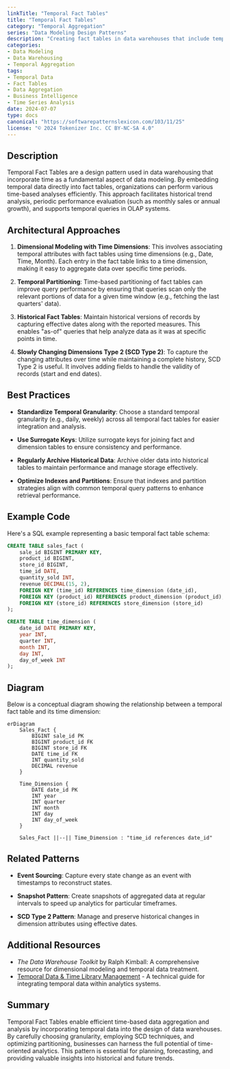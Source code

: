 ```yaml
---
linkTitle: "Temporal Fact Tables"
title: "Temporal Fact Tables"
category: "Temporal Aggregation"
series: "Data Modeling Design Patterns"
description: "Creating fact tables in data warehouses that include temporal data for aggregation. Enables time-based analysis such as historical trends and periodic performance evaluation."
categories:
- Data Modeling
- Data Warehousing
- Temporal Aggregation
tags:
- Temporal Data
- Fact Tables
- Data Aggregation
- Business Intelligence
- Time Series Analysis
date: 2024-07-07
type: docs
canonical: "https://softwarepatternslexicon.com/103/11/25"
license: "© 2024 Tokenizer Inc. CC BY-NC-SA 4.0"
---
```



## Description

Temporal Fact Tables are a design pattern used in data warehousing that incorporate time as a fundamental aspect of data modeling. By embedding temporal data directly into fact tables, organizations can perform various time-based analyses efficiently. This approach facilitates historical trend analysis, periodic performance evaluation (such as monthly sales or annual growth), and supports temporal queries in OLAP systems.

## Architectural Approaches

1. **Dimensional Modeling with Time Dimensions**: This involves associating temporal attributes with fact tables using time dimensions (e.g., Date, Time, Month). Each entry in the fact table links to a time dimension, making it easy to aggregate data over specific time periods.

2. **Temporal Partitioning**: Time-based partitioning of fact tables can improve query performance by ensuring that queries scan only the relevant portions of data for a given time window (e.g., fetching the last quarters' data).

3. **Historical Fact Tables**: Maintain historical versions of records by capturing effective dates along with the reported measures. This enables "as-of" queries that help analyze data as it was at specific points in time.

4. **Slowly Changing Dimensions Type 2 (SCD Type 2)**: To capture the changing attributes over time while maintaining a complete history, SCD Type 2 is useful. It involves adding fields to handle the validity of records (start and end dates).

## Best Practices

- **Standardize Temporal Granularity**: Choose a standard temporal granularity (e.g., daily, weekly) across all temporal fact tables for easier integration and analysis.
  
- **Use Surrogate Keys**: Utilize surrogate keys for joining fact and dimension tables to ensure consistency and performance.

- **Regularly Archive Historical Data**: Archive older data into historical tables to maintain performance and manage storage effectively.

- **Optimize Indexes and Partitions**: Ensure that indexes and partition strategies align with common temporal query patterns to enhance retrieval performance.

## Example Code

Here's a SQL example representing a basic temporal fact table schema:

```sql
CREATE TABLE sales_fact (
    sale_id BIGINT PRIMARY KEY,
    product_id BIGINT,
    store_id BIGINT,
    time_id DATE,
    quantity_sold INT,
    revenue DECIMAL(15, 2),
    FOREIGN KEY (time_id) REFERENCES time_dimension (date_id),
    FOREIGN KEY (product_id) REFERENCES product_dimension (product_id),
    FOREIGN KEY (store_id) REFERENCES store_dimension (store_id)
);

CREATE TABLE time_dimension (
    date_id DATE PRIMARY KEY,
    year INT,
    quarter INT,
    month INT,
    day INT,
    day_of_week INT
);
```

## Diagram

Below is a conceptual diagram showing the relationship between a temporal fact table and its time dimension:

```mermaid
erDiagram
    Sales_Fact {
        BIGINT sale_id PK
        BIGINT product_id FK
        BIGINT store_id FK
        DATE time_id FK
        INT quantity_sold
        DECIMAL revenue
    }

    Time_Dimension {
        DATE date_id PK
        INT year
        INT quarter
        INT month
        INT day
        INT day_of_week
    }

    Sales_Fact ||--|| Time_Dimension : "time_id references date_id"
```

## Related Patterns

- **Event Sourcing**: Capture every state change as an event with timestamps to reconstruct states.

- **Snapshot Pattern**: Create snapshots of aggregated data at regular intervals to speed up analytics for particular timeframes.

- **SCD Type 2 Pattern**: Manage and preserve historical changes in dimension attributes using effective dates.

## Additional Resources

- *The Data Warehouse Toolkit* by Ralph Kimball: A comprehensive resource for dimensional modeling and temporal data treatment.
- [Temporal Data & Time Library Management](https://web.mit.edu/xpt/libdata/data/AnalyticDesignPatternGuide.pdf) - A technical guide for integrating temporal data within analytics systems.

## Summary

Temporal Fact Tables enable efficient time-based data aggregation and analysis by incorporating temporal data into the design of data warehouses. By carefully choosing granularity, employing SCD techniques, and optimizing partitioning, businesses can harness the full potential of time-oriented analytics. This pattern is essential for planning, forecasting, and providing valuable insights into historical and future trends.
